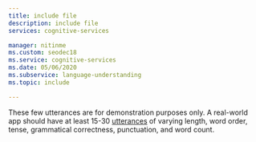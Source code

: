 ```yaml
---
title: include file
description: include file
services: cognitive-services

manager: nitinme
ms.custom: seodec18
ms.service: cognitive-services
ms.date: 05/06/2020
ms.subservice: language-understanding
ms.topic: include

---
```


These few utterances are for demonstration purposes only. A real-world app should have at least 15-30 [utterances](../luis-concept-utterance.md) of varying length, word order, tense, grammatical correctness, punctuation, and word count.